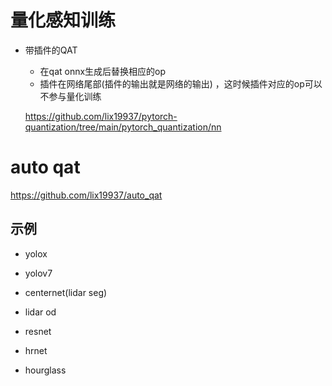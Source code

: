 
# 量化感知训练   

* 带插件的QAT 
  + 在qat onnx生成后替换相应的op   
  + 插件在网络尾部(插件的输出就是网络的输出) ，这时候插件对应的op可以不参与量化训练       

  https://github.com/lix19937/pytorch-quantization/tree/main/pytorch_quantization/nn   

# auto qat    
https://github.com/lix19937/auto_qat    

## 示例  
* yolox

* yolov7

* centernet(lidar seg)

* lidar od

* resnet

* hrnet

* hourglass


